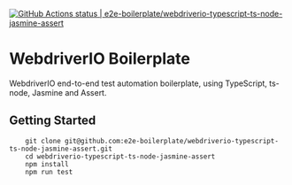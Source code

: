 [![GitHub Actions status | e2e-boilerplate/webdriverio-typescript-ts-node-jasmine-assert](https://github.com/e2e-boilerplate/webdriverio-typescript-ts-node-jasmine-assert/workflows/webdriverio-typescript-ts-node-jasmine-assert/badge.svg)](https://github.com/e2e-boilerplate/webdriverio-typescript-ts-node-jasmine-assert/actions?workflow=webdriverio-typescript-ts-node-jasmine-assert)

# WebdriverIO Boilerplate

WebdriverIO end-to-end test automation boilerplate, using TypeScript, ts-node, Jasmine and Assert.

## Getting Started

    	git clone git@github.com:e2e-boilerplate/webdriverio-typescript-ts-node-jasmine-assert.git
    	cd webdriverio-typescript-ts-node-jasmine-assert
    	npm install
    	npm run test
